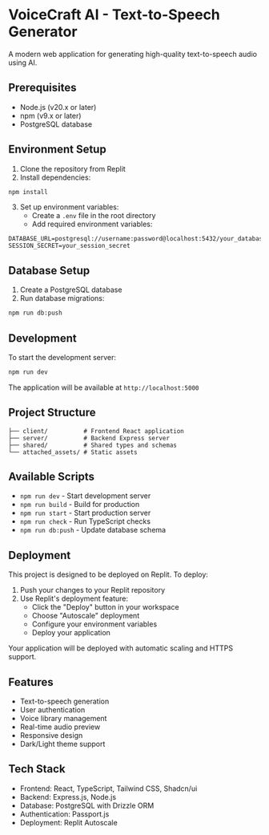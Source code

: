 
# VoiceCraft AI - Text-to-Speech Generator

A modern web application for generating high-quality text-to-speech audio using AI.

## Prerequisites

- Node.js (v20.x or later)
- npm (v9.x or later)
- PostgreSQL database

## Environment Setup

1. Clone the repository from Replit
2. Install dependencies:
```bash
npm install
```

3. Set up environment variables:
   - Create a `.env` file in the root directory
   - Add required environment variables:
```env
DATABASE_URL=postgresql://username:password@localhost:5432/your_database
SESSION_SECRET=your_session_secret
```

## Database Setup

1. Create a PostgreSQL database
2. Run database migrations:
```bash
npm run db:push
```

## Development

To start the development server:

```bash
npm run dev
```

The application will be available at `http://localhost:5000`

## Project Structure

```
├── client/          # Frontend React application
├── server/          # Backend Express server
├── shared/          # Shared types and schemas
└── attached_assets/ # Static assets
```

## Available Scripts

- `npm run dev` - Start development server
- `npm run build` - Build for production
- `npm run start` - Start production server
- `npm run check` - Run TypeScript checks
- `npm run db:push` - Update database schema

## Deployment

This project is designed to be deployed on Replit. To deploy:

1. Push your changes to your Replit repository
2. Use Replit's deployment feature:
   - Click the "Deploy" button in your workspace
   - Choose "Autoscale" deployment
   - Configure your environment variables
   - Deploy your application

Your application will be deployed with automatic scaling and HTTPS support.

## Features

- Text-to-speech generation
- User authentication
- Voice library management
- Real-time audio preview
- Responsive design
- Dark/Light theme support

## Tech Stack

- Frontend: React, TypeScript, Tailwind CSS, Shadcn/ui
- Backend: Express.js, Node.js
- Database: PostgreSQL with Drizzle ORM
- Authentication: Passport.js
- Deployment: Replit Autoscale

